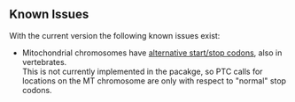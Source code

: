 
## Known Issues

With the current version the following known issues exist:

* Mitochondrial chromosomes have [alternative start/stop codons](https://en.wikipedia.org/wiki/Stop_codon#Alternative_stop_codons), also in vertebrates.\
  This is not currently implemented in the pacakge, so PTC calls for locations on the MT chromosome are only with respect to "normal" stop codons.


